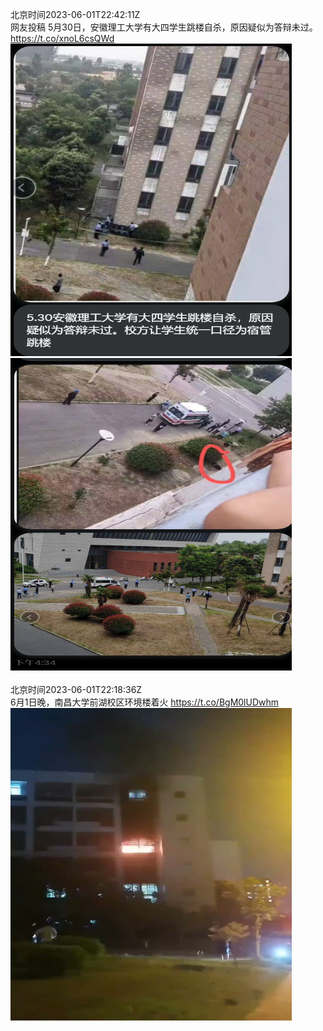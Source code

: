 北京时间2023-06-01T22:42:11Z<br>网友投稿
5月30日，安徽理工大学有大四学生跳楼自杀，原因疑似为答辩未过。 https://t.co/xnoL6csQWd<br><img src='/temp/image/2023/t-Month-6/1664281192357855233_0.jpg' width='450' height='500'><img src='/temp/image/2023/t-Month-6/1664281192357855233_1.jpg' width='450' height='500'><br><br>北京时间2023-06-01T22:18:36Z<br>6月1日晚，南昌大学前湖校区环境楼着火 https://t.co/BgM0lUDwhm<br><img src='/temp/video/2023/t-Month-6/y-Day-01/whyyoutouzhele/1664275257698680832_0.jpg' width='450' height='500'><br><br>